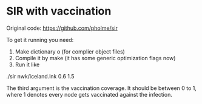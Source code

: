 # SIR with vaccination
Original code:
https://github.com/pholme/sir

To get it running you need:

1. Make dictionary o (for complier object files)
2. Compile it by make (it has some generic optimization flags now)
3. Run it like

./sir nwk/iceland.lnk 0.6 1.5

The third argument is the vaccination coverage. It should be between 0 to 1, where 1 denotes every node gets vaccinated against the infection. 

